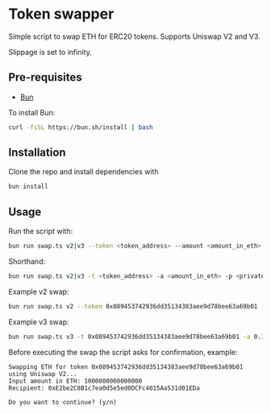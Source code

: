 # Token swapper

Simple script to swap ETH for ERC20 tokens. Supports Uniswap V2 and V3.

Slippage is set to infinity.

## Pre-requisites

- [Bun](https://bun.sh/)

To install Bun:

```bash
curl -fsSL https://bun.sh/install | bash
```

## Installation

Clone the repo and install dependencies with

```bash
bun install
```

## Usage

Run the script with:

```bash
bun run swap.ts v2|v3 --token <token_address> --amount <amount_in_eth> --pkey <privatekey>
```

Shorthand:

```bash
bun run swap.ts v2|v3 -t <token_address> -a <amount_in_eth> -p <privatekey>
```

Example v2 swap:

```bash
bun run swap.ts v2 --token 0x089453742936dd35134383aee9d78bee63a69b01 --amount 0.1 --pkey 0x736bd502819cd843c8d463cf5a50e5e2afa2362fdc5eb48867940b876919052a
```

Example v3 swap:

```bash
bun run swap.ts v3 -t 0x089453742936dd35134383aee9d78bee63a69b01 -a 0.1 --p 0x736bd502819cd843c8d463cf5a50e5e2afa2362fdc5eb48867940b876919052a
```

Before executing the swap the script asks for confirmation, example:

```
Swapping ETH for token 0x089453742936dd35134383aee9d78bee63a69b01 using Uniswap V2...
Input amount in ETH: 1000000000000000
Recipient: 0xE2be2C8B1c7ea0d5e5ed0DCFc4015Aa531d01EDa

Do you want to continue? (y/n)
```
